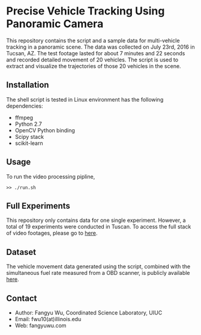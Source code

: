 # Precise Vehicle Tracking Using Panoramic Camera

This repository contains the script and a sample data for multi-vehicle tracking in a panoramic scene. The data was collected on July 23rd, 2016 in Tucsan, AZ. The test footage lasted for about 7 minutes and 22 seconds and recorded detailed movement of 20 vehicles. The script is used to extract and visualize the trajectories of those 20 vehicles in the scene.

## Installation

The shell script is tested in Linux environment has the following dependencies:
+ ffmpeg
+ Python 2.7
+ OpenCV Python binding
+ Scipy stack
+ scikit-learn

## Usage

To run the video processing pipline,
```
>> ./run.sh
```

## Full Experiments
This repository only contains data for one single experiment. However, a total of 19 experiments were conducted in Tuscan. To access the full stack of video footages, please go to [here](https://uofi.box.com/s/0xphjvaiekl8wldrwkypmb6yfzflwass).

## Dataset
The vehicle movement data generated using the script, combined with the simultaneous fuel rate measured from a OBD scanner, is publicly available [here](https://uofi.box.com/v/trafficwavedata).


## Contact
+ Author: Fangyu Wu, Coordinated Science Laboratory, UIUC
+ Email: fwu10(at)illinois.edu
+ Web: fangyuwu.com
